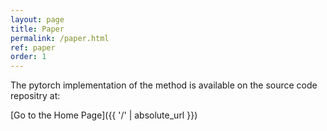 ```yaml
---
layout: page
title: Paper
permalink: /paper.html
ref: paper
order: 1
---
```


The pytorch implementation of the method is available on the source code repositry at:


[Go to the Home Page]({{ '/' | absolute_url }})
